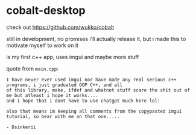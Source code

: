 # cobalt-desktop

check out https://github.com/wukko/cobalt

still in development, no promises i'll actually release it, but i made this to motivate myself to work on it

is my first c++ app, uses imgui and maybe more stuff

quote from `main.cpp`:

```
I have never ever used imgui nor have made any real serious c++ programs, i just graduated OOP C++, and all
of this library, make, ifdef and whatnot stuff scare the shit out of me but atleast i hope it works....
and i hope that i dont have to use chatgpt much here lol!

also that means im keeping all comments from the copypasted imgui tutorial, so bear with me on that one.....

- Dsinkerii
```
